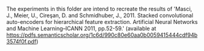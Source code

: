 The experiments in this folder are intend to recreate the results of 'Masci, J., Meier, U., Cireşan, D. and Schmidhuber, J., 2011. Stacked convolutional auto-encoders for hierarchical feature extraction. Artificial Neural Networks and Machine Learning–ICANN 2011, pp.52-59.' (available at https://pdfs.semanticscholar.org/1c6d/990c80e60aa0b0059415444cdf94b3574f0f.pdf) 
